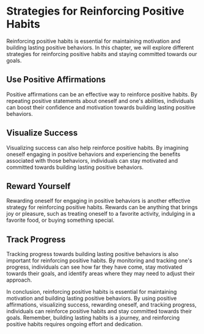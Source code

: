 Strategies for Reinforcing Positive Habits
=================================================================================

Reinforcing positive habits is essential for maintaining motivation and building lasting positive behaviors. In this chapter, we will explore different strategies for reinforcing positive habits and staying committed towards our goals.

Use Positive Affirmations
-------------------------

Positive affirmations can be an effective way to reinforce positive habits. By repeating positive statements about oneself and one's abilities, individuals can boost their confidence and motivation towards building lasting positive behaviors.

Visualize Success
-----------------

Visualizing success can also help reinforce positive habits. By imagining oneself engaging in positive behaviors and experiencing the benefits associated with those behaviors, individuals can stay motivated and committed towards building lasting positive behaviors.

Reward Yourself
---------------

Rewarding oneself for engaging in positive behaviors is another effective strategy for reinforcing positive habits. Rewards can be anything that brings joy or pleasure, such as treating oneself to a favorite activity, indulging in a favorite food, or buying something special.

Track Progress
--------------

Tracking progress towards building lasting positive behaviors is also important for reinforcing positive habits. By monitoring and tracking one's progress, individuals can see how far they have come, stay motivated towards their goals, and identify areas where they may need to adjust their approach.

In conclusion, reinforcing positive habits is essential for maintaining motivation and building lasting positive behaviors. By using positive affirmations, visualizing success, rewarding oneself, and tracking progress, individuals can reinforce positive habits and stay committed towards their goals. Remember, building lasting habits is a journey, and reinforcing positive habits requires ongoing effort and dedication.

